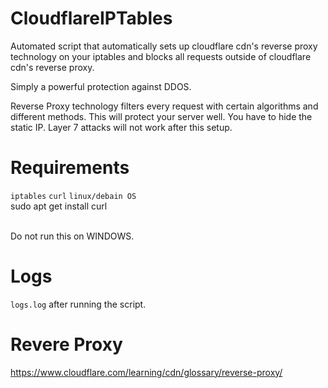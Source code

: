 # CloudflareIPTables
Automated script that automatically sets up cloudflare cdn's reverse proxy technology on your iptables and blocks all requests outside of cloudflare cdn's reverse proxy.

Simply a powerful protection against DDOS.

Reverse Proxy technology filters every request with certain algorithms and different methods. This will protect your server well. You have to hide the static IP. Layer 7 attacks will not work after this setup.


# Requirements
``iptables``
``curl``
``linux/debain OS``
<br>
sudo apt get install curl

<br>
Do not run this on WINDOWS.

# Logs
``logs.log`` after running the script.

# Revere Proxy
https://www.cloudflare.com/learning/cdn/glossary/reverse-proxy/
